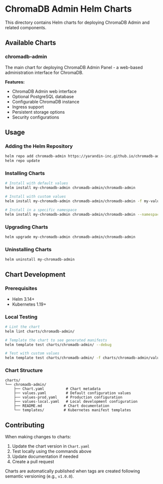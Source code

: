 # ChromaDB Admin Helm Charts

This directory contains Helm charts for deploying ChromaDB Admin and related components.

## Available Charts

### chromadb-admin

The main chart for deploying ChromaDB Admin Panel - a web-based administration interface for ChromaDB.

**Features:**
- ChromaDB Admin web interface
- Optional PostgreSQL database
- Configurable ChromaDB instance
- Ingress support
- Persistent storage options
- Security configurations

## Usage

### Adding the Helm Repository

```bash
helm repo add chromadb-admin https://yarandin-inc.github.io/chromadb-admin
helm repo update
```

### Installing Charts

```bash
# Install with default values
helm install my-chromadb-admin chromadb-admin/chromadb-admin

# Install with custom values
helm install my-chromadb-admin chromadb-admin/chromadb-admin -f my-values.yaml

# Install in a specific namespace
helm install my-chromadb-admin chromadb-admin/chromadb-admin --namespace chromadb --create-namespace
```

### Upgrading Charts

```bash
helm upgrade my-chromadb-admin chromadb-admin/chromadb-admin
```

### Uninstalling Charts

```bash
helm uninstall my-chromadb-admin
```

## Chart Development

### Prerequisites

- Helm 3.14+
- Kubernetes 1.19+

### Local Testing

```bash
# Lint the chart
helm lint charts/chromadb-admin/

# Template the chart to see generated manifests
helm template test charts/chromadb-admin/ --debug

# Test with custom values
helm template test charts/chromadb-admin/ -f charts/chromadb-admin/values-local.yaml
```

### Chart Structure

```
charts/
└── chromadb-admin/
    ├── Chart.yaml          # Chart metadata
    ├── values.yaml         # Default configuration values
    ├── values-prod.yaml    # Production configuration
    ├── values-local.yaml   # Local development configuration
    ├── README.md          # Chart documentation
    └── templates/         # Kubernetes manifest templates
```

## Contributing

When making changes to charts:

1. Update the chart version in `Chart.yaml`
2. Test locally using the commands above
3. Update documentation if needed
4. Create a pull request

Charts are automatically published when tags are created following semantic versioning (e.g., `v1.0.0`). 